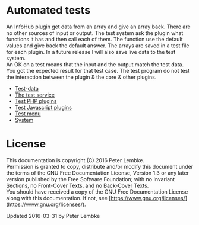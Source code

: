 # Automated tests
An InfoHub plugin get data from an array and give an array back. There are no other sources of input or output. The test system ask the plugin what functions it has and then call each of them. The function use the default values and give back the default answer. The arrays are saved in a test file for each plugin. In a future release I will also save live data to the test system.  
An OK on a test means that the input and the output match the test data. You got the expected result for that test case. The test program do not test the interaction between the plugin & the core & other plugins.   
  
- [Test-data](main,test_data)
- [The test service](main,test_service)
- [Test PHP plugins](main,test_php)
- [Test Javascript plugins](main,test_javascript)
- [Test menu](main,test_menu)
- [System](main,test_system)

# License
This documentation is copyright (C) 2016 Peter Lembke.  
Permission is granted to copy, distribute and/or modify this document under the terms of the GNU Free Documentation License, Version 1.3 or any later version published by the Free Software Foundation; with no Invariant Sections, no Front-Cover Texts, and no Back-Cover Texts.  
You should have received a copy of the GNU Free Documentation License along with this documentation. If not, see [https://www.gnu.org/licenses/](https://www.gnu.org/licenses/).  

Updated 2016-03-31 by Peter Lembke  
